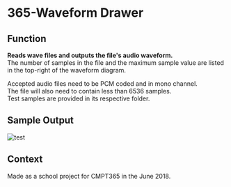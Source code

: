 # 365-Waveform Drawer

## Function
**Reads wave files and outputs the file's audio waveform.** <br>
The number of samples in the file and the maximum sample value are listed in the top-right of the waveform diagram.

Accepted audio files need to be PCM coded and in mono channel.<br>
The file will also need to contain less than 6536 samples.<br>
Test samples are provided in its respective folder.

## Sample Output
![test](/sample_output.png?raw=true "sample output")

## Context
Made as a school project for CMPT365 in the June 2018.
